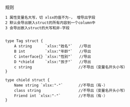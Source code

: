 


规则

    1 属性变量名大写，切 xlsx的值不为-， 增导出字段
    2 默认会导出嵌入struct的所有内容到一个column中
    3 会导出嵌入struct的大写和非-字段
    

    type Tag struct {
	    A string      `xlsx:"姓名"`   //导出
	    B int         `xlsx:"年龄"`   //导出
	    C interface{} `xlsx:"性别"`   //导出
	    D *chield     `xlsx:"孩子"`   //导出
	    c string                     //不导出（变量名开头小写）
    }
    
    type chield struct {
	    Name string `xlsx:"-"`       //不导出（有-）
	    class string                 //不导出（变量名开头小写）
	    Friend int `xlsx:"-"`        //不导出（有-）
    }